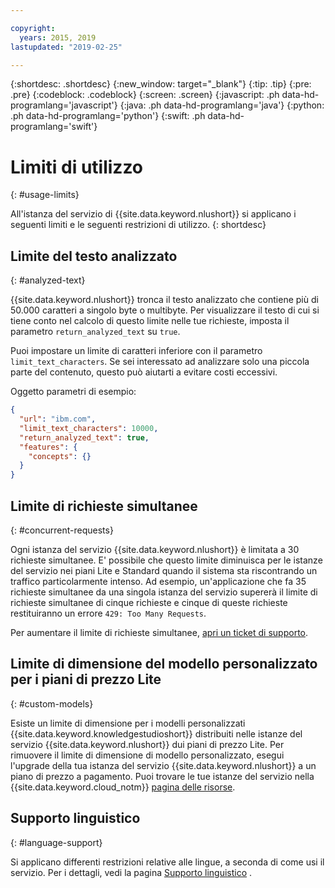```yaml
---

copyright:
  years: 2015, 2019
lastupdated: "2019-02-25"

---
```


{:shortdesc: .shortdesc}
{:new_window: target="_blank"}
{:tip: .tip}
{:pre: .pre}
{:codeblock: .codeblock}
{:screen: .screen}
{:javascript: .ph data-hd-programlang='javascript'}
{:java: .ph data-hd-programlang='java'}
{:python: .ph data-hd-programlang='python'}
{:swift: .ph data-hd-programlang='swift'}

# Limiti di utilizzo
{: #usage-limits}

All'istanza del servizio di {{site.data.keyword.nlushort}} si applicano i seguenti limiti e le seguenti restrizioni di utilizzo.
{: shortdesc}

## Limite del testo analizzato
{: #analyzed-text}

{{site.data.keyword.nlushort}} tronca il testo analizzato che contiene più di 50.000 caratteri a singolo byte o multibyte. Per visualizzare il testo di cui si tiene conto nel calcolo di questo limite nelle tue richieste, imposta il parametro `return_analyzed_text` su `true`.

Puoi impostare un limite di caratteri inferiore con il parametro `limit_text_characters`. Se sei interessato ad analizzare solo una piccola parte del contenuto, questo può aiutarti a evitare costi eccessivi.

Oggetto parametri di esempio:
```json
{
  "url": "ibm.com",
  "limit_text_characters": 10000,
  "return_analyzed_text": true,
  "features": {
    "concepts": {}
  }
}
```

## Limite di richieste simultanee
{: #concurrent-requests}

Ogni istanza del servizio {{site.data.keyword.nlushort}} è limitata a 30 richieste simultanee. E' possibile che questo limite diminuisca per le istanze del servizio nei piani Lite e Standard quando il sistema sta riscontrando un traffico particolarmente intenso. Ad esempio, un'applicazione che fa 35 richieste simultanee da una singola istanza del servizio supererà il limite di richieste simultanee di cinque richieste e cinque di queste richieste restituiranno un errore `429: Too Many Requests`.

Per aumentare il limite di richieste simultanee, [apri un ticket di supporto](https://ibm.biz/ibmcloudsupport).

## Limite di dimensione del modello personalizzato per i piani di prezzo Lite
{: #custom-models}

Esiste un limite di dimensione per i modelli personalizzati {{site.data.keyword.knowledgestudioshort}} distribuiti nelle istanze del servizio {{site.data.keyword.nlushort}} dui piani di prezzo Lite. Per rimuovere il limite di dimensione di modello personalizzato, esegui l'upgrade della tua istanza del servizio {{site.data.keyword.nlushort}} a un piano di prezzo a pagamento. Puoi trovare le tue istanze del servizio nella {{site.data.keyword.cloud_notm}} [pagina delle risorse](https://{DomainName}/resources).

## Supporto linguistico
{: #language-support}

Si applicano differenti restrizioni relative alle lingue, a seconda di come usi il servizio. Per i dettagli, vedi la pagina [Supporto linguistico](/docs/services/natural-language-understanding?topic=natural-language-understanding-language-support) .


